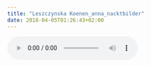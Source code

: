 ```yaml
---
title: "Leszczynska Koenen_anna_nacktbilder"
date: 2018-04-05T01:26:43+02:00
---
```


<audio controls>
	<source src="leszczynska-koenen_anna_nacktbilder.wav">
	Your browser does not support the audio element
</audio>